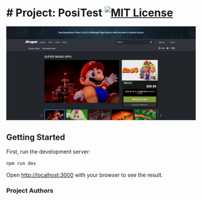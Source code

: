 # # Project: PosiTest [![MIT License](https://img.shields.io/badge/License-MIT-green.svg)](https://choosealicense.com/licenses/mit/)

![App Screenshot](https://github.com/thiem-dev/arrogant-bundle-next/blob/main/public/pageScreenCaps/arrogant1.jpg)

## Getting Started

First, run the development server:

```bash
npm run dev
```

Open [http://localhost:3000](http://localhost:3000) with your browser to see the result.

### Project Authors

